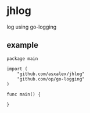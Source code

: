 jhlog
===
log using go-logging

## example

```golang
package main

import (
	"github.com/asxalex/jhlog"
	"github.com/op/go-logging"
)

func main() {
	
}
```
